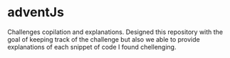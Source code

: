 # adventJs
Challenges copilation and explanations.
Designed this repository with the goal of keeping track of the challenge but also we able to provide explanations of each snippet of code I found chellenging.
